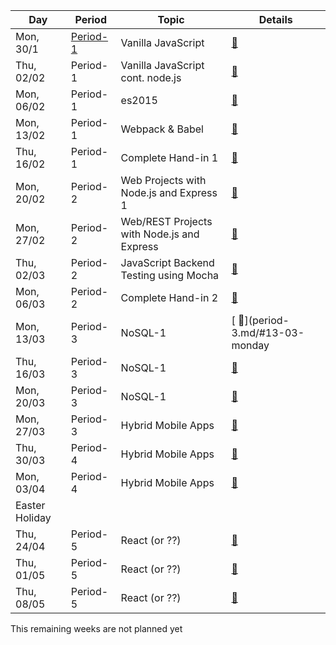 Day | Period | Topic | Details
--- | ---    | ---   | ---  
Mon, 30/1 |  [Period- 1](period-1.md) | Vanilla JavaScript | [&#128279;](period-1.md/#30-01-monday) | 
Thu, 02/02 |  Period-1 | Vanilla JavaScript cont. node.js |[ &#128279;](period-1.md/#02-02-thursday) | 
Mon, 06/02 |  Period-1 | es2015| [ &#128279;](period-1.md/#06-02-monday)| 
Mon, 13/02 |  Period-1 | Webpack & Babel|  [&#128279;](period-1.md/#13-02-monday) | 
Thu, 16/02 |  Period-1 | Complete Hand-in 1| [ &#128279;](period-1.md/#16-02-thuersday) | 
Mon, 20/02 |  Period-2 | Web Projects with Node.js and Express 1 | [ &#128279;](period-2.md/#20-02-monday) | 
Mon, 27/02 |  Period-2 | Web/REST Projects with Node.js and Express | [ &#128279;](period-2.md/#27-02-monday) | 
Thu, 02/03 |  Period-2 | JavaScript Backend Testing using Mocha| [ &#128279;](period-2.md/#02-03-thuersday) | 
Mon, 06/03 |  Period-2 | Complete Hand-in 2| [ &#128279;](period-2.md/#06-03-mon) | 
Mon, 13/03 |  Period-3 | NoSQL-1 | [ &#128279;](period-3.md/#13-03-monday 
Thu, 16/03 |  Period-3 | NoSQL-1 | [ &#128279;](#) |
Mon, 20/03 |  Period-3 | NoSQL-1 | [ &#128279;](#) |
Mon, 27/03 |  Period-3 | Hybrid Mobile Apps  | [ &#128279;](#) |
Thu, 30/03 |  Period-4 | Hybrid Mobile Apps  | [ &#128279;](#) |
Mon, 03/04 |  Period-4 | Hybrid Mobile Apps  | [ &#128279;](#) |
  |  Easter Holiday| |  |
Thu, 24/04 |  Period-5 | React (or ??)  | [ &#128279;](#) |  
Thu, 01/05 |  Period-5 | React (or ??)  | [ &#128279;](#) |  
Thu, 08/05 |  Period-5 | React (or ??)  | [ &#128279;](#) |  
This remaining weeks are not planned yet
